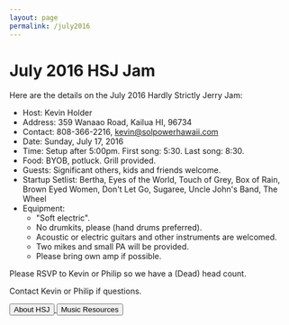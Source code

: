 ```yaml
---
layout: page
permalink: /july2016
---
```


# July 2016 HSJ Jam

Here are the details on the July 2016 Hardly Strictly Jerry Jam:

  * Host: Kevin Holder
  * Address: 359 Wanaao Road, Kailua HI, 96734
  * Contact: 808-366-2216, kevin@solpowerhawaii.com
  * Date: Sunday, July 17, 2016
  * Time: Setup after 5:00pm. First song: 5:30. Last song: 8:30.
  * Food: BYOB, potluck. Grill provided. 
  * Guests: Significant others, kids and friends welcome. 
  * Startup Setlist: Bertha, Eyes of the World, Touch of Grey, Box of Rain, Brown Eyed Women, Don't Let Go, Sugaree, Uncle John's Band, The Wheel
  * Equipment: 
    * "Soft electric". 
    * No drumkits, please (hand drums preferred). 
    * Acoustic or electric guitars and other instruments are welcomed.
    * Two mikes and small PA will be provided. 
    * Please bring own amp if possible. 

Please RSVP to Kevin or Philip so we have a (Dead) head count.

Contact Kevin or Philip if questions.
  
<a href="/">
  <button class="ui primary button">About HSJ</button>
</a>
<a href="/resources">
  <button class="ui primary button">Music Resources</button>
</a>

